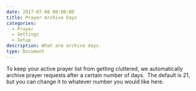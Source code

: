 ```yaml
---
date: 2017-07-08 00:00:00
title: Prayer Archive Days
categories:
  - Prayer
  - Settings
  - Setup
description: What are archive days.
type: Document
---
```



To keep your active prayer list from getting cluttered, we automatically archive prayer requests after a certain number of days.  The default is 21, but you can change it to whatever number you would like here.